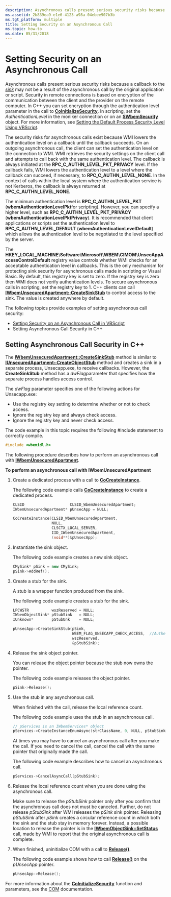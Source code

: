 ```yaml
---
description: Asynchronous calls present serious security risks because a callback to the sink may not be a result of the asynchronous call by the original application or script.
ms.assetid: 2b839ea9-e1e6-4123-a98a-04ebee907b3b
ms.tgt_platform: multiple
title: Setting Security on an Asynchronous Call
ms.topic: how-to
ms.date: 05/31/2018
---
```


# Setting Security on an Asynchronous Call

Asynchronous calls present serious security risks because a callback to the [*sink*](gloss-s.md) may not be a result of the asynchronous call by the original application or script. Security in remote connections is based on encryption of the communication between the client and the provider on the remote computer. In C++ you can set encryption through the authentication level parameter in the call to [**CoInitializeSecurity**](/windows/win32/api/combaseapi/nf-combaseapi-coinitializesecurity). In scripting, set the *AuthenticationLevel* in the moniker connection or on an [**SWbemSecurity**](swbemsecurity.md) object. For more information, see [Setting the Default Process Security Level Using VBScript](setting-the-default-process-security-level-using-vbscript.md).

The security risks for asynchronous calls exist because WMI lowers the authentication level on a callback until the callback succeeds. On an outgoing asynchronous call, the client can set the authentication level on the connection to WMI. WMI retrieves the security settings on the client call and attempts to call back with the same authentication level. The callback is always initiated at the **RPC\_C\_AUTHN\_LEVEL\_PKT\_PRIVACY** level. If the callback fails, WMI lowers the authentication level to a level where the callback can succeed, if necessary, to **RPC\_C\_AUTHN\_LEVEL\_NONE**. In the context of calls within the local system where the authentication service is not Kerberos, the callback is always returned at **RPC\_C\_AUTHN\_LEVEL\_NONE**.

The minimum authentication level is **RPC\_C\_AUTHN\_LEVEL\_PKT** (**wbemAuthenticationLevelPkt**for scripting). However, you can specify a higher level, such as **RPC\_C\_AUTHN\_LEVEL\_PKT\_PRIVACY** (**wbemAuthenticationLevelPktPrivacy**). It is recommended that client applications or scripts set the authentication level to **RPC\_C\_AUTHN\_LEVEL\_DEFAULT** (**wbemAuthenticationLevelDefault**) which allows the authentication level to be negotiated to the level specified by the server.

The **HKEY\_LOCAL\_MACHINE**\\**Software**\\**Microsoft**\\**WBEM**\\**CIMOM**\\**UnsecAppAccessControlDefault** registry value controls whether WMI checks for an acceptable authentication level in callbacks. This is the only mechanism for protecting sink security for asynchronous calls made in scripting or Visual Basic. By default, this registry key is set to zero. If the registry key is zero then WMI does not verify authentication levels. To secure asynchronous calls in scripting, set the registry key to 1. C++ clients can call [**IWbemUnsecuredApartment::CreateSinkStub**](/windows/desktop/api/Wbemcli/nf-wbemcli-iwbemunsecuredapartment-createsinkstub) to control access to the sink. The value is created anywhere by default.

The following topics provide examples of setting asynchronous call security:

-   [Setting Security on an Asynchronous Call in VBScript](setting-security-on-an-asynchronous-call-in-vbscript.md)
-   Setting Asynchronous Call Security in C++

## Setting Asynchronous Call Security in C++

The [**IWbemUnsecuredApartment::CreateSinkStub**](/windows/desktop/api/Wbemcli/nf-wbemcli-iwbemunsecuredapartment-createsinkstub) method is similar to [**IUnsecuredApartment::CreateObjectStub**](/windows/desktop/api/Wbemcli/nf-wbemcli-iunsecuredapartment-createobjectstub) method and creates a sink in a separate process, Unsecapp.exe, to receive callbacks. However, the **CreateSinkStub** method has a *dwFlag*parameter that specifies how the separate process handles access control.

The *dwFlag* parameter specifies one of the following actions for Unsecapp.exe:

-   Use the registry key setting to determine whether or not to check access.
-   Ignore the registry key and always check access.
-   Ignore the registry key and never check access.

The code example in this topic requires the following \#include statement to correctly compile.


```C++
#include <wbemidl.h>
```



The following procedure describes how to perform an asynchronous call with [**IWbemUnsecuredApartment**](/windows/desktop/api/Wbemcli/nn-wbemcli-iwbemunsecuredapartment).

**To perform an asynchronous call with IWbemUnsecuredApartment**

1.  Create a dedicated process with a call to [**CoCreateInstance**](/windows/win32/api/combaseapi/nf-combaseapi-cocreateinstance).

    The following code example calls [**CoCreateInstance**](/windows/win32/api/combaseapi/nf-combaseapi-cocreateinstance) to create a dedicated process.

    ```C++
    CLSID                    CLSID_WbemUnsecuredApartment;
    IWbemUnsecuredApartment* pUnsecApp = NULL;

    CoCreateInstance(CLSID_WbemUnsecuredApartment, 
                     NULL, 
                     CLSCTX_LOCAL_SERVER, 
                     IID_IWbemUnsecuredApartment, 
                     (void**)&pUnsecApp);
    ```

    

2.  Instantiate the sink object.

    The following code example creates a new sink object.

    ```C++
    CMySink* pSink = new CMySink;
    pSink->AddRef();
    ```

    

3.  Create a stub for the sink.

    A stub is a wrapper function produced from the sink.

    The following code example creates a stub for the sink.

    ```C++
    LPCWSTR          wszReserved = NULL;           
    IWbemObjectSink* pStubSink   = NULL;
    IUnknown*        pStubUnk    = NULL; 

    pUnsecApp->CreateSinkStub(pSink,
                              WBEM_FLAG_UNSECAPP_CHECK_ACCESS,  //Authenticate callbacks regardless of registry key
                              wszReserved,
                              &pStubSink);
    ```

    

4.  Release the sink object pointer.

    You can release the object pointer because the stub now owns the pointer.

    The following code example releases the object pointer.

    ```C++
    pSink->Release();
    ```

    

5.  Use the stub in any asynchronous call.

    When finished with the call, release the local reference count.

    The following code example uses the stub in an asynchronous call.

    ```C++
    // pServices is an IWbemServices* object
    pServices->CreateInstanceEnumAsync(strClassName, 0, NULL, pStubSink);
    ```

    

    At times you may have to cancel an asynchronous call after you make the call. If you need to cancel the call, cancel the call with the same pointer that originally made the call.

    The following code example describes how to cancel an asynchronous call.

    ```C++
    pServices->CancelAsyncCall(pStubSink);
    ```

    

6.  Release the local reference count when you are done using the asynchronous call.

    Make sure to release the *pStubSink* pointer only after you confirm that the asynchronous call does not must be canceled. Further, do not release *pStubSink* after WMI releases the *pSink* sink pointer. Releasing *pStubSink* after *pSink* creates a circular reference count in which both the sink and the stub stay in memory forever. Instead, a possible location to release the pointer is in the [**IWbemObjectSink::SetStatus**](/windows/desktop/api/Wbemcli/nf-wbemcli-iwbemobjectsink-setstatus) call, made by WMI to report that the original asynchronous call is complete.

7.  When finished, uninitialize COM with a call to [**Release()**](/windows/win32/api/unknwn/nf-unknwn-iunknown-release).

    The following code example shows how to call [**Release()**](/windows/win32/api/unknwn/nf-unknwn-iunknown-release) on the *pUnsecApp* pointer.

    ```C++
    pUnsecApp->Release();
    ```

    

For more information about the [**CoInitializeSecurity**](/windows/win32/api/combaseapi/nf-combaseapi-coinitializesecurity) function and parameters, see the [COM](../cossdk/component-services-portal.md) documentation.

 

 
